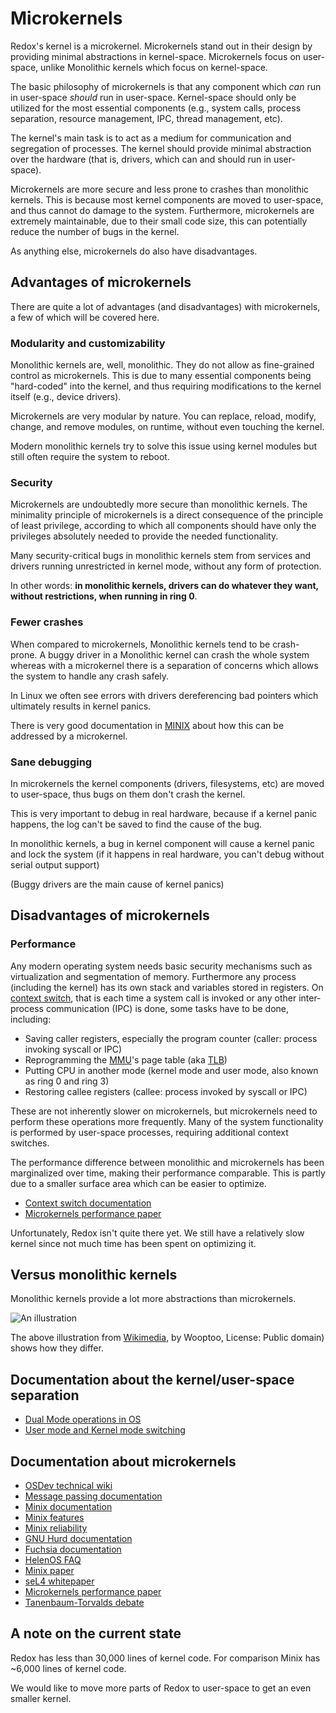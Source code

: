 # Microkernels

Redox's kernel is a microkernel. Microkernels stand out in their design by providing minimal abstractions in kernel-space. Microkernels focus on user-space, unlike Monolithic kernels which focus on kernel-space.

The basic philosophy of microkernels is that any component which *can* run in user-space *should* run in user-space. Kernel-space should only be utilized for the most essential components (e.g., system calls, process separation, resource management, IPC, thread management, etc).

The kernel's main task is to act as a medium for communication and segregation of processes. The kernel should provide minimal abstraction over the hardware (that is, drivers, which can and should run in user-space).

Microkernels are more secure and less prone to crashes than monolithic kernels. This is because most kernel components are moved to user-space, and thus cannot do damage to the system. Furthermore, microkernels are extremely maintainable, due to their small code size, this can potentially reduce the number of bugs in the kernel.

As anything else, microkernels do also have disadvantages.

## Advantages of microkernels

There are quite a lot of advantages (and disadvantages) with microkernels, a few of which will be covered here.

### Modularity and customizability

Monolithic kernels are, well, monolithic. They do not allow as fine-grained control as microkernels. This is due to many essential components being "hard-coded" into the kernel, and thus requiring modifications to the kernel itself (e.g., device drivers).

Microkernels are very modular by nature. You can replace, reload, modify, change, and remove modules, on runtime, without even touching the kernel.

Modern monolithic kernels try to solve this issue using kernel modules but still often require the system to reboot.

### Security

Microkernels are undoubtedly more secure than monolithic kernels. The minimality principle of microkernels is a direct consequence of the principle of least privilege, according to which all components should have only the privileges absolutely needed to provide the needed functionality.

Many security-critical bugs in monolithic kernels stem from services and drivers running unrestricted in kernel mode, without any form of protection.

In other words: **in monolithic kernels, drivers can do whatever they want, without restrictions, when running in ring 0**.

### Fewer crashes

When compared to microkernels, Monolithic kernels tend to be crash-prone. A buggy driver in a Monolithic kernel can crash the whole system whereas with a microkernel there is a separation of concerns which allows the system to handle any crash safely.

In Linux we often see errors with drivers dereferencing bad pointers which ultimately results in kernel panics.

There is very good documentation in [MINIX](http://wiki.minix3.org/doku.php?id=www:documentation:reliability) about how this can be addressed by a microkernel.

### Sane debugging

In microkernels the kernel components (drivers, filesystems, etc) are moved to user-space, thus bugs on them don't crash the kernel.

This is very important to debug in real hardware, because if a kernel panic happens, the log can't be saved to find the cause of the bug.

In monolithic kernels, a bug in kernel component will cause a kernel panic and lock the system (if it happens in real hardware, you can't debug without serial output support)

(Buggy drivers are the main cause of kernel panics)

## Disadvantages of microkernels

### Performance

Any modern operating system needs basic security mechanisms such as virtualization and segmentation of memory. Furthermore any process (including the kernel) has its own stack and variables stored in registers. On [context switch](https://en.wikipedia.org/wiki/Context_switch), that is each time a system call is invoked or any other inter-process communication (IPC) is done, some tasks have to be done, including:

- Saving caller registers, especially the program counter (caller: process invoking syscall or IPC)
- Reprogramming the [MMU](https://en.wikipedia.org/wiki/Memory_management_unit)'s page table (aka [TLB](https://en.wikipedia.org/wiki/Translation_lookaside_buffer))
- Putting CPU in another mode (kernel mode and user mode, also known as ring 0 and ring 3)
- Restoring callee registers (callee: process invoked by syscall or IPC)

These are not inherently slower on microkernels, but microkernels need to perform these operations more frequently. Many of the system functionality is performed by user-space processes, requiring additional context switches.

The performance difference between monolithic and microkernels has been marginalized over time, making their performance comparable. This is partly due to a smaller surface area which can be easier to optimize.

- [Context switch documentation](https://wiki.osdev.org/Context_Switching)
- [Microkernels performance paper](https://os.inf.tu-dresden.de/pubs/sosp97/)

Unfortunately, Redox isn't quite there yet. We still have a relatively slow kernel since not much time has been spent on optimizing it.

## Versus monolithic kernels

Monolithic kernels provide a lot more abstractions than microkernels.

![An illustration](https://upload.wikimedia.org/wikipedia/commons/6/67/OS-structure.svg)

The above illustration from [Wikimedia](https://commons.wikimedia.org/wiki/File:OS-structure.svg), by Wooptoo, License: Public domain) shows how they differ.

## Documentation about the kernel/user-space separation

- [Dual Mode operations in OS](https://www.geeksforgeeks.org/dual-mode-operations-os/)
- [User mode and Kernel mode switching](https://www.geeksforgeeks.org/user-mode-and-kernel-mode-switching/)

## Documentation about microkernels

- [OSDev technical wiki](https://wiki.osdev.org/Microkernel)
- [Message passing documentation](https://wiki.osdev.org/Message_Passing)
- [Minix documentation](https://wiki.minix3.org/doku.php?id=www:documentation:start)
- [Minix features](https://wiki.minix3.org/doku.php?id=www:documentation:features)
- [Minix reliability](https://wiki.minix3.org/doku.php?id=www:documentation:reliability)
- [GNU Hurd documentation](https://www.gnu.org/software/hurd/hurd/documentation.html)
- [Fuchsia documentation](https://fuchsia.dev/fuchsia-src/get-started/learn/intro)
- [HelenOS FAQ](http://www.helenos.org/wiki/FAQ)
- [Minix paper](http://www.minix3.org/docs/jorrit-herder/osr-jul06.pdf)
- [seL4 whitepaper](https://sel4.systems/About/seL4-whitepaper.pdf)
- [Microkernels performance paper](https://os.inf.tu-dresden.de/pubs/sosp97/)
- [Tanenbaum-Torvalds debate](https://en.wikipedia.org/wiki/Tanenbaum%E2%80%93Torvalds_debate)

## A note on the current state

Redox has less than 30,000 lines of kernel code. For comparison Minix has ~6,000 lines of kernel code.

We would like to move more parts of Redox to user-space to get an even smaller kernel.
